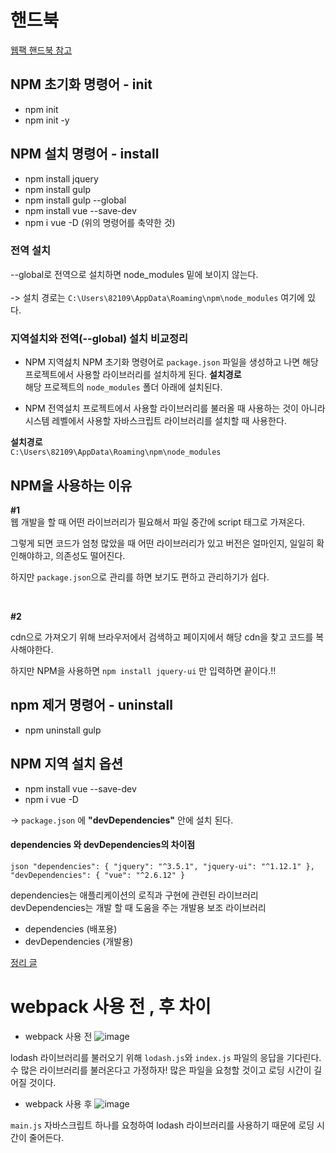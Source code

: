 # 핸드북

[웹팩 핸드북 참고](https://joshua1988.github.io/webpack-guide/)

## NPM 초기화 명령어 - init

- npm init
- npm init -y 


## NPM 설치 명령어 - install

- npm install jquery
- npm install gulp
- npm install gulp --global
- npm install vue --save-dev
- npm i vue -D   (위의 명령어를 축약한 것)

### 전역 설치

--global로 전역으로 설치하면 node_modules 밑에 보이지 않는다.  
    <br/> 
-> 설치 경로는 `C:\Users\82109\AppData\Roaming\npm\node_modules` 여기에 있다.


### 지역설치와 전역(--global) 설치 비교정리

- NPM 지역섪치 
NPM 초기화 명령어로 `package.json` 파일을 생성하고 나면 해당 프로젝트에서 사용할 
라이브러리를 설치하게 된다.
__설치경로__ <br/>
해당 프로젝트의 `node_modules` 폴더 아래에 설치된다. <br/>

- NPM 전역설치
프로젝트에서 사용할 라이브러리를 불러올 때 사용하는 것이 아니라 시스템 레벨에서 사용할
자바스크립트 라이브러리를 설치할 때 사용한다. <br/>

__설치경로__ <br/>
`C:\Users\82109\AppData\Roaming\npm\node_modules`

## NPM을 사용하는 이유

__#1__ <br/>
웹 개발을 할 때 어떤 라이브러리가 필요해서 
파일 중간에 script 태그로 가져온다. <br/>

그렇게 되면 코드가 엄청 많았을 때 어떤 라이브러리가 있고 버전은 얼마인지,
일일히 확인해야하고, 의존성도 떨어진다. <br/>

하지만 `package.json`으로 관리를 하면 보기도 편하고 관리하기가 쉽다.

<br/>

 __#2__

cdn으로 가져오기 위해 브라우저에서 검색하고 페이지에서 해당 cdn을 찾고 
코드를 복사해야한다. <br/>

하지만 NPM을 사용하면 `npm install jquery-ui` 만 입력하면 끝이다.!!
<br/>


## npm 제거 명령어 - uninstall

- npm uninstall gulp


## NPM 지역 설치 옵션

- npm install vue --save-dev
- npm i vue -D

-> `package.json` 에  __"devDependencies"__ 안에 설치 된다.

#### dependencies 와 devDependencies의 차이점

``json
 "dependencies": {
    "jquery": "^3.5.1",
    "jquery-ui": "^1.12.1"
  },
  "devDependencies": {
    "vue": "^2.6.12"
  }
``

dependencies는 애플리케이션의 로직과 구현에 관련된 라이브러리   <br/>
devDependencies는 개발 할 때 도움을 주는 개발용 보조 라이브러리 <br/>


- dependencies (배포용)
- devDependencies (개발용)

[정리 글](https://joshua1988.github.io/webpack-guide/build/npm-module-install.html#%EA%B0%9C%EB%B0%9C%EC%9A%A9-%EB%9D%BC%EC%9D%B4%EB%B8%8C%EB%9F%AC%EB%A6%AC%EC%99%80-%EB%B0%B0%ED%8F%AC%EC%9A%A9-%EB%9D%BC%EC%9D%B4%EB%B8%8C%EB%9F%AC%EB%A6%AC-%EA%B5%AC%EB%B6%84%ED%95%98%EA%B8%B0)


# webpack 사용 전 , 후 차이

- webpack 사용 전
![image](https://user-images.githubusercontent.com/66653324/108284960-847bc080-71c9-11eb-8923-a4e9643e6ef1.png)

lodash 라이브러리를 불러오기 위해 
`lodash.js`와  `index.js` 파일의 응답을 기다린다.
<br/>
수 많은 라이브러리를 불러온다고 가정하자! 많은 파일을 요청할 것이고
로딩 시간이 길어질 것이다.

- webpack 사용 후
![image](https://user-images.githubusercontent.com/66653324/108284773-35359000-71c9-11eb-89a5-1566e229c0f2.png)

`main.js` 자바스크립트 하나를 요청하여 lodash 라이브러리를 사용하기 때문에
로딩 시간이 줄어든다.